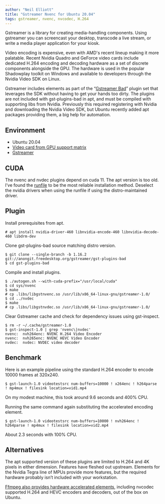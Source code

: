 ```yaml
---
author: "Neil Elliott"
title: "Gstreamer Nvenc for Ubuntu 20.04"
tags: gstreamer, nvenc, nvcodec, H.264
---
```


Gstreamer is a library for creating media-handling components. Using gstreamer you can screencast your desktop, transcode a live stream, or write a media player application for your kiosk.

Video encoding is expensive, even with AMD's recent lineup making it more palatable. Recent Nvidia Quadro and GeForce video cards include dedicated H.264 encoding and decoding hardware as a set of discrete components alongside the GPU. The hardware is used in the popular Shadowplay toolkit on Windows and available to developers through the Nvidia Video SDK on Linux.

Gstreamer includes elements as part of the “[Gstreamer Bad](https://gstreamer.freedesktop.org/modules/gst-plugins-bad.html)” plugin set that leverages the SDK without having to get your hands too dirty. The plugins are not included with gst-plugins-bad in apt, and must be compiled with supporting libs from Nvidia. Previously this required registering with Nvidia and downloading the Nvidia Video SDK, but Ubuntu recently added apt packages providing them, a big help for automation.

## Environment
* Ubuntu 20.04
* [Video card from GPU support matrix](https://developer.nvidia.com/video-encode-and-decode-gpu-support-matrix-new)
* [Gstreamer](https://gstreamer.freedesktop.org/documentation/installing/on-linux.html?gi-language=c#install-gstreamer-on-ubuntu-or-debian)

## CUDA
The nvenc and nvdec plugins depend on cuda 11. The apt version is too old. I’ve found the [runfile](https://developer.nvidia.com/cuda-downloads?target_os=Linux&target_arch=x86_64&target_distro=Debian&target_version=10&target_type=runfilelocal) to be the most reliable installation method.
Deselect the nvidia drivers when using the runfile if using the distro-maintained driver.

## Plugin
Install prerequisites from apt.

```
# apt install nvidia-driver-460 libnvidia-encode-460 libnvidia-decode-460 libdrm-dev
```

Clone gst-plugins-bad source matching distro version.

```
$ git clone --single-branch -b 1.16.2 git://anongit.freedesktop.org/gstreamer/gst-plugins-bad
$ cd gst-plugins-bad
```

Compile and install plugins.

```
$ ./autogen.sh --with-cuda-prefix="/usr/local/cuda"
$ cd sys/nvenc
$ make
# cp .libs/libgstnvenc.so /usr/lib/x86_64-linux-gnu/gstreamer-1.0/
$ cd ../nvdec
$ make
# cp .libs/libgstnvdec.so /usr/lib/x86_64-linux-gnu/gstreamer-1.0/
```

Clear Gstreamer cache and check for dependency issues using gst-inspect.

```
$ rm -r ~/.cache/gstreamer-1.0
$ gst-inspect-1.0 | grep 'nvenc\|nvdec'
nvenc:  nvh264enc: NVENC H.264 Video Encoder
nvenc:  nvh265enc: NVENC HEVC Video Encoder
nvdec:  nvdec: NVDEC video decoder
```

## Benchmark
Here is an example pipeline using the standard H.264 encoder to encode 10000 frames at 320x240.

```
$ gst-launch-1.0 videotestsrc num-buffers=10000 ! x264enc ! h264parse ! mp4mux ! filesink location=vid1.mp4
```
On my modest machine, this took around 9.6 seconds and 400% CPU.

Running the same command again substituting the accelerated encoding element.

```
$ gst-launch-1.0 videotestsrc num-buffers=10000 ! nvh264enc ! h264parse ! mp4mux ! filesink location=vid2.mp4
```
About 2.3 seconds with 100% CPU.

## Alternatives
The apt supported version of these plugins are limited to H.264 and 4K pixels in either dimension. Features have fleshed out upstream. Elements for the Nvidia Tegra line of MPUs provide more features, but the required hardware probably isn’t included with your workstation.

[Ffmpeg also provides hardware accelerated elements](https://trac.ffmpeg.org/wiki/HWAccelIntro), including nvcodec supported H.264 and HEVC encoders and decoders, out of the box on Ubuntu.

